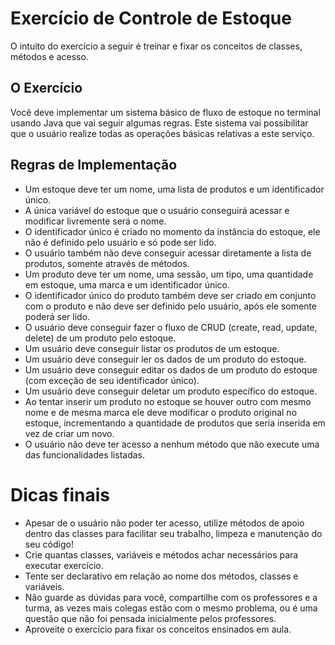 # Exercício de Controle de Estoque

O intuito do exercício a seguir é treinar e fixar os conceitos de classes, métodos e acesso.

## O Exercício
Você deve implementar um sistema básico de fluxo de estoque no terminal usando Java que vai seguir algumas regras. Este sistema vai possibilitar que o usuário realize todas as operações básicas relativas a este serviço.

## Regras de Implementação
* Um estoque deve ter um nome, uma lista de produtos e um identificador único.
* A única variável do estoque que o usuário conseguirá acessar e modificar livremente será o nome.
* O identificador único é criado no momento da instância do estoque, ele não é definido pelo usuário e só pode ser lido.
* O usuário também não deve conseguir acessar diretamente a lista de produtos, somente através de métodos.
* Um produto deve ter um nome, uma sessão, um tipo, uma quantidade em estoque, uma marca e um identificador único.
* O identificador único do produto também deve ser criado em conjunto com o produto e não deve ser definido pelo usuário, após ele somente poderá ser lido.
* O usuário deve conseguir fazer o fluxo de CRUD (create, read, update, delete) de um produto pelo estoque.
* Um usuário deve conseguir listar os produtos de um estoque.
* Um usuário deve conseguir ler os dados de um produto do estoque.
* Um usuário deve conseguir editar os dados de um produto do estoque (com exceção de seu identificador único).
* Um usuário deve conseguir deletar um produto específico do estoque.
* Ao tentar inserir um produto no estoque se houver outro com mesmo nome e de mesma marca ele deve modificar o produto original no estoque, incrementando a quantidade de produtos que seria inserida em vez de criar um novo.
* O usuário não deve ter acesso a nenhum método que não execute uma das funcionalidades listadas.

# Dicas finais

* Apesar de o usuário não poder ter acesso, utilize métodos de apoio dentro das classes para facilitar seu trabalho, limpeza e manutenção do seu código!
* Crie quantas classes, variáveis e métodos achar necessários para executar exercício.
* Tente ser declarativo em relação ao nome dos métodos, classes e variáveis.
* Não guarde as dúvidas para você, compartilhe com os professores e a turma, as vezes mais colegas estão com o mesmo problema, ou é uma questão que não foi pensada inicialmente pelos professores.
* Aproveite o exercício para fixar os conceitos ensinados em aula.
